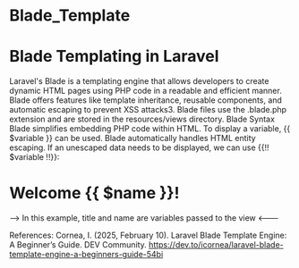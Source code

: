# Blade_Template
<h1>Blade Templating in Laravel</h1>
Laravel's Blade is a templating engine that allows developers to create dynamic HTML pages using PHP code in a readable and efficient manner. Blade offers features like template inheritance, reusable components, and automatic escaping to prevent XSS attacks3. Blade files use the .blade.php extension and are stored in the resources/views directory.
Blade Syntax
Blade simplifies embedding PHP code within HTML. To display a variable, {{ $variable }} can be used. Blade automatically handles HTML entity escaping. If an unescaped data needs to be displayed, we can use {{!! $variable !!}}:
<!DOCTYPE html>
<html>
<head>
    <title>{{ $title }}</title>
</head>
<body>
    <h1>Welcome {{ $name }}!</h1>
</body>
</html>
--> In this example, title and name are variables passed to the view <---

References:
Cornea, I. (2025, February 10). Laravel Blade Template Engine: A Beginner’s Guide. DEV Community. https://dev.to/icornea/laravel-blade-template-engine-a-beginners-guide-54bi
